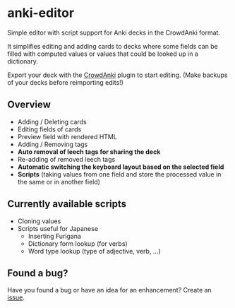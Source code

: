 # anki-editor
Simple editor with script support for Anki decks in the CrowdAnki format.

It simplifies editing and adding cards to decks where some fields can be filled with computed values or values that could be looked up in a dictionary.

Export your deck with the [CrowdAnki](https://github.com/Stvad/CrowdAnki) plugin to start editing. (Make backups of your decks before reimporting edits!)

## Overview
- Adding / Deleting cards
- Editing fields of cards
- Preview field with rendered HTML
- Adding / Removing tags
- **Auto removal of leech tags for sharing the deck**
- Re-adding of removed leech tags
- **Automatic switching the keyboard layout based on the selected field**
- **Scripts** (taking values from one field and store the processed value in the same or in another field)

## Currently available scripts
- Cloning values
- Scripts useful for Japanese
  - Inserting Furigana
  - Dictionary form lookup (for verbs)
  - Word type lookup (type of adjective, verb, ...)

## Found a bug?
Have you found a bug or have an idea for an enhancement?
Create an [issue](https://github.com/ssauermann/anki-editor/issues/new).
